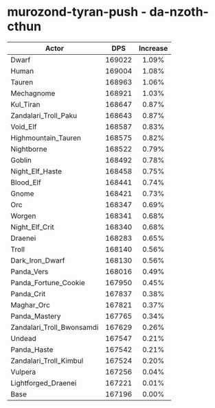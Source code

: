 # murozond-tyran-push - da-nzoth-cthun
| Actor | DPS | Increase |
|---|:---:|:---:|
|Dwarf|169022|1.09%|
|Human|169004|1.08%|
|Tauren|168963|1.06%|
|Mechagnome|168921|1.03%|
|Kul_Tiran|168647|0.87%|
|Zandalari_Troll_Paku|168643|0.87%|
|Void_Elf|168587|0.83%|
|Highmountain_Tauren|168575|0.82%|
|Nightborne|168522|0.79%|
|Goblin|168492|0.78%|
|Night_Elf_Haste|168458|0.75%|
|Blood_Elf|168441|0.74%|
|Gnome|168421|0.73%|
|Orc|168347|0.69%|
|Worgen|168341|0.68%|
|Night_Elf_Crit|168340|0.68%|
|Draenei|168283|0.65%|
|Troll|168140|0.56%|
|Dark_Iron_Dwarf|168130|0.56%|
|Panda_Vers|168016|0.49%|
|Panda_Fortune_Cookie|167950|0.45%|
|Panda_Crit|167837|0.38%|
|Maghar_Orc|167821|0.37%|
|Panda_Mastery|167765|0.34%|
|Zandalari_Troll_Bwonsamdi|167629|0.26%|
|Undead|167547|0.21%|
|Panda_Haste|167542|0.21%|
|Zandalari_Troll_Kimbul|167524|0.20%|
|Vulpera|167256|0.04%|
|Lightforged_Draenei|167221|0.01%|
|Base|167196|0.00%|
